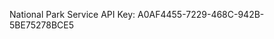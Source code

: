 <!-- Place for Group Reference Materials -->

National Park Service API Key:  A0AF4455-7229-468C-942B-5BE75278BCE5